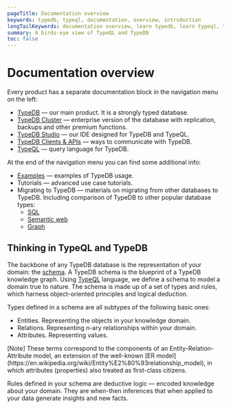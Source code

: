 ```yaml
---
pageTitle: Documentation overview
keywords: typedb, typeql, documentation, overview, introduction
longTailKeywords: documentation overview, learn typedb, learn typeql, typedb schema, typedb data model
summary: A birds-eye view of TypeQL and TypeDB
toc: false
---
```


# Documentation overview

Every product has a separate documentation block in the navigation menu on the left:

- [TypeDB](../001-typedb-old/01-overview.md) — our main product. It is a strongly typed database.
- [TypeDB Cluster](../05-running-typedb-cluster/01-install-and-run.md) — enterprise version of the database with 
  replication, backups and other premium functions.
- [TypeDB Studio](../07-studio/00-overview.md) — our IDE designed for TypeDB and TypeQL.
- [TypeDB Clients & APIs](../03-client-api/00-overview.md) — ways to communicate with TypeDB.
- [TypeQL](../11-query/00-overview.md) — query language for TypeDB.

At the end of the navigation menu you can find some additional info:

- [Examples](../08-examples/00-overview.md) — examples of TypeDB usage.
- Tutorials — advanced use case tutorials.
- Migrating to TypeDB — materials on migrating from other databases to TypeDB. Including comparison of TypeDB to other 
  popular database types:
  - [SQL](../12-comparisons/00-sql-and-typeql.md)
  - [Semantic web](../12-comparisons/01-semantic-web-and-typedb.md)
  - [Graph](../12-comparisons/02-graph-databases-and-typedb.md)

## Thinking in TypeQL and TypeDB

The backbone of any TypeDB database is the representation of your domain: the [schema](../09-schema/00-overview.md).
A TypeDB schema is the blueprint of a TypeDB knowledge graph. Using [TypeQL](../11-query/00-overview.md) language, we 
define a schema to model a domain true to nature. The schema is made up of a set of types and rules, which harness 
object-oriented principles and logical deduction.

Types defined in a schema are all subtypes of the following basic ones: 
- Entities. Representing the objects in your knowledge domain.
- Relations. Representing n-ary relationships within your domain.
- Attributes. Representing values.

<div class="note">
[Note]
These terms correspond to the components of an Entity-Relation-Attribute model, an extension of the well-known 
[ER model](https://en.wikipedia.org/wiki/Entity%E2%80%93relationship_model), in which attributes (properties) 
also treated as first-class citizens.
</div>

Rules defined in your schema are deductive logic — encoded knowledge about your domain. They are when-then
inferences that when applied to your data generate insights and new facts.
